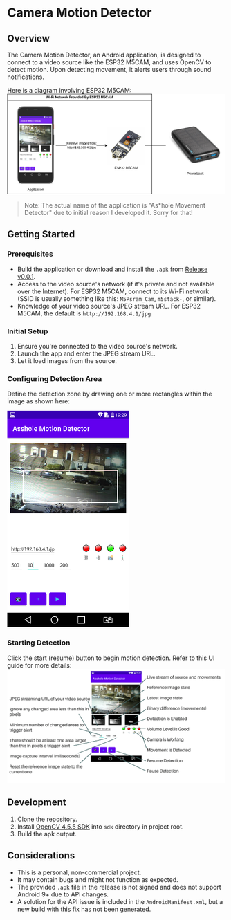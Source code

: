 # Camera Motion Detector

## Overview
The Camera Motion Detector, an Android application, is designed to connect to a video source like the ESP32 M5CAM, and uses OpenCV to detect motion. Upon detecting movement, it alerts users through sound notifications.

Here is a diagram involving ESP32 M5CAM:
![Diagram](docs/diagram.png "Diagram")

> Note: The actual name of the application is "As*hole Movement Detector" due to initial reason I developed it. Sorry for that!

## Getting Started

### Prerequisites
- Build the application or download and install the `.apk` from [Release v0.0.1](https://github.com/AmirrezaNasiri/camera-motion-detector/releases/tag/v0.0.1).
- Access to the video source's network (if it's private and not available over the Internet). For ESP32 M5CAM, connect to its Wi-Fi network (SSID is usually something like this: `M5Psram_Cam`, `m5stack-`, or similar).
- Knowledge of your video source's JPEG stream URL. For ESP32 M5CAM, the default is `http://192.168.4.1/jpg`


### Initial Setup
1. Ensure you're connected to the video source's network.
2. Launch the app and enter the JPEG stream URL.
3. Let it load images from the source.

### Configuring Detection Area
Define the detection zone by drawing one or more rectangles within the image as shown here:

![Area](docs/area.png "Area")

### Starting Detection
Click the start (resume) button to begin motion detection. Refer to this UI guide for more details:
  ![Elements](docs/elements.png "Elements")

## Development
1. Clone the repository.
2. Install [OpenCV 4.5.5 SDK](https://docs.opencv.org/4.5.5/da/d2a/tutorial_O4A_SDK.html) into `sdk` directory in project root.
3. Build the apk output.

## Considerations
- This is a personal, non-commercial project.
- It may contain bugs and might not function as expected.
- The provided `.apk` file in the release is not signed and does not support Android 9+ due to API changes.
- A solution for the API issue is included in the `AndroidManifest.xml`, but a new build with this fix has not been generated.
